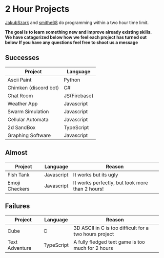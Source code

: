 # 2 Hour Projects
<a href="https://github.com/JakubSzark">JakubSzark</a> and <a href="https://github.com/smithe68">smithe68</a> do programming within a two hour time limit. 

<b>The goal is to learn something new and improve already existing skills.</b>
<b>We have catagorized below how we feel each project has turned out below</b>
<b>If you have any questions feel free to shoot us a message</b>


## Successes
| Project | Language |
| ------- | -------- |
| Ascii Paint | Python |
| Chimken (discord bot) | C# |
| Chat Room | JS(Firebase) |
| Weather App | Javascript |
| Swarm Simulation | Javascript |
| Cellular Automata| Javascript |
| 2d SandBox | TypeScript |
| Graphing Software | Javascript|

## Almost
| Project | Language | Reason |
| ------- | -------- | ------ |
| Fish Tank | Javascript | It works but its ugly |
| Emoji Checkers | Javascript | It works perfectly, but took more than 2 hours! |

## Failures
| Project | Language | Reason |
| ------- | -------- | ------ |
| Cube    | C        | 3D ASCII in C is too difficult for a two hours project |
| Text Adventure | TypeScript | A fully fledged text game is too much for 2 hours |
